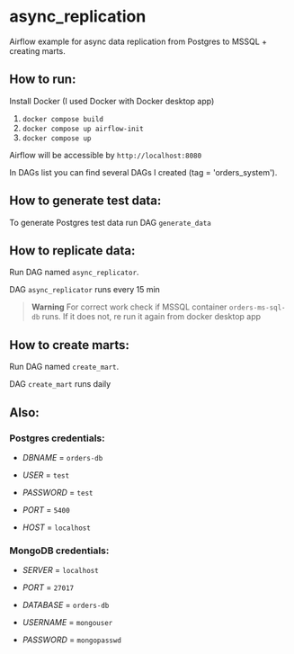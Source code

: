 # async_replication
Airflow example for async data replication from Postgres to MSSQL + creating marts.

## How to run:
Install Docker (I used Docker with Docker desktop app)
1) `docker compose build`
2) `docker compose up airflow-init`
3) `docker compose up`

Airflow will be accessible by `http://localhost:8080`

In DAGs list you can find several DAGs I created (tag = 'orders_system').

## How to generate test data:

To generate Postgres test data run DAG `generate_data`

## How to replicate data:

Run DAG named `async_replicator`.

DAG `async_replicator` runs every 15 min 

> **Warning**
> For correct work check if MSSQL container `orders-ms-sql-db` runs. If it does not, re run it again from docker desktop app

## How to create marts:

Run DAG named `create_mart`.

DAG `create_mart` runs daily 

## Also:

### Postgres credentials:

* *DBNAME* = `orders-db`

* *USER* = `test`

* *PASSWORD* = `test`

* *PORT* = `5400`

* *HOST* = `localhost`

### MongoDB credentials:

* *SERVER* = `localhost`

* *PORT* = `27017`

* *DATABASE* = `orders-db`

* *USERNAME* = `mongouser`

* *PASSWORD* = `mongopasswd`
